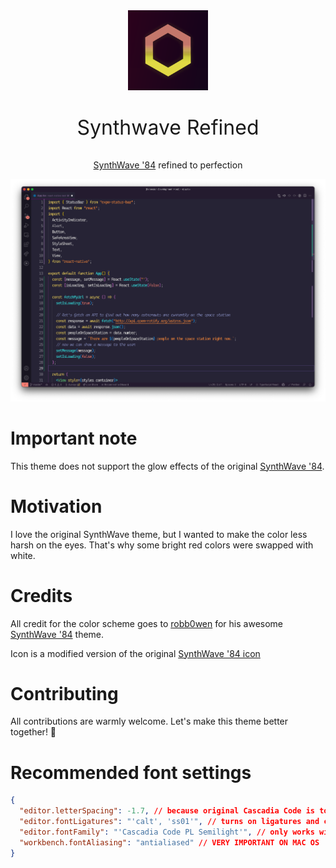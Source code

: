 <p align="center" style="font-size: 32px;"><img src="icon.png" height="128px"></p>
<p align="center" style="font-size: 32px;">Synthwave Refined</p>
<p align="center"><a href="https://marketplace.visualstudio.com/items?itemName=RobbOwen.synthwave-vscode">SynthWave '84</a> refined to perfection</p>
<center><img src="theme.png"></center>

# Important note

This theme does not support the glow effects of the original <a href="https://marketplace.visualstudio.com/items?itemName=RobbOwen.synthwave-vscode">SynthWave '84</a>.

# Motivation

I love the original SynthWave theme, but I wanted to make the color less harsh on the eyes.
That's why some bright red colors were swapped with white.

# Credits

All credit for the color scheme goes to <a href="https://github.com/robb0wen">robb0wen</a> for his awesome <a href="https://marketplace.visualstudio.com/items?itemName=RobbOwen.synthwave-vscode">SynthWave '84</a> theme.

Icon is a modified version of the original <a href="https://github.com/robb0wen/synthwave-vscode/blob/master/icon.png">SynthWave '84 icon</a>

# Contributing

All contributions are warmly welcome. Let's make this theme better together! 🤗

# Recommended font settings

```json
{
  "editor.letterSpacing": -1.7, // because original Cascadia Code is too wide
  "editor.fontLigatures": "'calt', 'ss01'", // turns on ligatures and cursive
  "editor.fontFamily": "'Cascadia Code PL Semilight'", // only works with statically generated .ttf files (don't use variable fonts)
  "workbench.fontAliasing": "antialiased" // VERY IMPORTANT ON MAC OS
}
```
